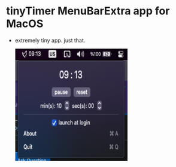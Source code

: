 # tinyTimer MenuBarExtra app for MacOS
- extremely tiny app. just that.

  <img src="https://github.com/sermetc/tinyTimer/blob/main/tinyTimer.png" width="300" height="300">
